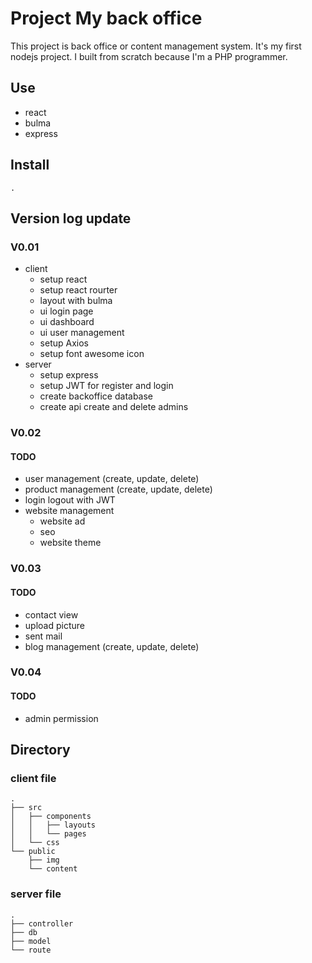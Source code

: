# Project My back office 

This project is back office or content management system.
It's my first nodejs project.
I built from scratch because I'm a PHP programmer.

## Use
- react
- bulma
- express

## Install
    .

## Version log update

### V0.01
- client
    - setup react 
    - setup react rourter
    - layout with bulma
    - ui login page
    - ui dashboard
    - ui user management
    - setup Axios
    - setup font awesome icon
- server
    - setup express
    - setup JWT for register and login
    - create backoffice database
    - create api create and delete admins

### V0.02
#### TODO
- user management (create, update, delete)
- product management (create, update, delete)
- login logout with JWT
- website management
    - website ad
    - seo
    - website theme

### V0.03
#### TODO
- contact view
- upload picture
- sent mail
- blog management (create, update, delete)

### V0.04
#### TODO
- admin permission

## Directory

### client file
    .
    ├── src
    │   ├── components
    │   │   ├── layouts
    │   │   └── pages
    │   └── css
    └── public
        ├── img
        └── content

### server file
    .
    ├── controller
    ├── db
    ├── model
    └── route

